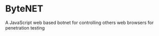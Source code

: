 # ByteNET
A JavaScript web based botnet for controlling others web browsers for penetration testing
